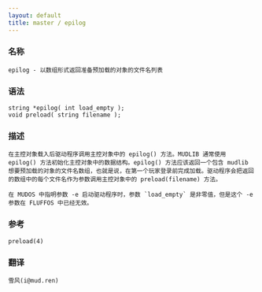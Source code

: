 ```yaml
---
layout: default
title: master / epilog
---
```


### 名称

    epilog - 以数组形式返回准备预加载的对象的文件名列表

### 语法

    string *epilog( int load_empty );
    void preload( string filename );

### 描述

    在主控对象载入后驱动程序调用主控对象中的 epilog() 方法。MUDLIB 通常使用 epilog() 方法初始化主控对象中的数据结构。epilog() 方法应该返回一个包含 mudlib 想要预加载的对象的文件名数组，也就是说，在第一个玩家登录前完成加载。驱动程序会把返回的数组中的每个文件名作为参数调用主控对象中的 preload(filename) 方法。

    在 MUDOS 中指明参数 -e 启动驱动程序时，参数 `load_empty` 是非零值，但是这个 -e 参数在 FLUFFOS 中已经无效。

### 参考

    preload(4)

### 翻译

    雪风(i@mud.ren)
